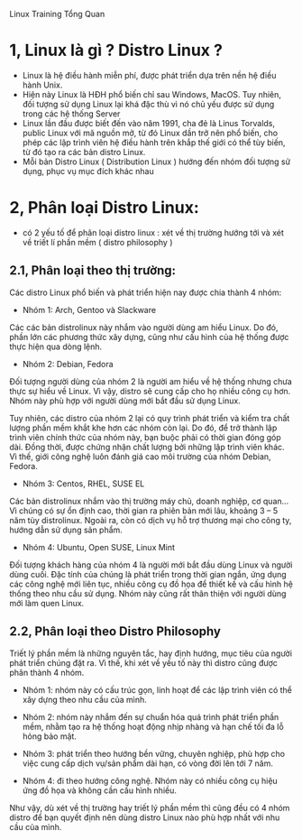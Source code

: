 Linux Training 
Tổng Quan

# 1, Linux là gì ? Distro Linux ? 
- Linux là hệ điều hành miễn phí, được phát triển dựa trên nền hệ điều hành Unix.
- Hiện này Linux là HĐH phổ biến chỉ sau Windows, MacOS. Tuy nhiên, đối tượng sử dụng Linux lại khá đặc thù vì nó chủ yếu được sử dụng trong các hệ thống Server
- Linux lần đầu được biết đến vào năm 1991, cha đẻ là Linus Torvalds, public Linux với mã nguồn mở, từ đó Linux dần trở nên phổ biến, cho phép các lập trình viên hệ điều hành trên khắp thế giới có thể tùy biến, từ đó tạo ra các bản distro Linux.
- Mỗi bản Distro Linux ( Distribution Linux ) hướng đến nhóm đối tượng sử dụng, phục vụ mục đích khác nhau

# 2, Phân loại Distro Linux: 
- có 2 yếu tố để phân loại distro linux : xét về thị trường hướng tới và xét về triết lí phần mềm ( distro philosophy ) 

## 2.1, Phân loại theo thị trường: 
Các distro Linux phổ biến và phát triển hiện nay được chia thành 4 nhóm:

- Nhóm 1: Arch, Gentoo và Slackware

Các các bản distrolinux này nhắm vào người dùng am hiểu Linux. Do đó, phần lớn các phương thức xây dựng, cũng như cấu hình của hệ thống được thực hiện qua dòng lệnh.

- Nhóm 2: Debian, Fedora

Đối tượng người dùng của nhóm 2 là người am hiểu về hệ thống nhưng chưa thực sự hiểu về Linux. Vì vậy, distro sẽ cung cấp cho họ nhiều công cụ hơn. Nhóm này phù hợp với người dùng mới bắt đầu sử dụng Linux. 

Tuy nhiên, các distro của nhóm 2 lại có quy trình phát triển và kiểm tra chất lượng phần mềm khắt khe hơn các nhóm còn lại. Do đó, để trở thành lập trình viên chính thức của nhóm này, bạn buộc phải có thời gian đóng góp dài. Đồng thời, được chứng nhận chất lượng bởi những lập trình viên khác. Vì thế, giới công nghệ luôn đánh giá cao môi trường của nhóm Debian, Fedora.

- Nhóm 3: Centos, RHEL, SUSE EL

Các bản distrolinux nhắm vào thị trường máy chủ, doanh nghiệp, cơ quan… Vì chúng có sự ổn định cao, thời gian ra phiên bản mới lâu, khoảng 3 – 5 năm tùy distrolinux. Ngoài ra, còn có dịch vụ hỗ trợ thương mại cho công ty, hướng dẫn sử dụng sản phẩm.

- Nhóm 4: Ubuntu, Open SUSE, Linux Mint

Đối tượng khách hàng của nhóm 4 là người mới bắt đầu dùng Linux và người dùng cuối. Đặc tính của chúng là phát triển trong thời gian ngắn, ứng dụng các công nghệ mới liên tục, nhiều công cụ đồ họa để thiết kế và cấu hình hệ thống theo nhu cầu sử dụng. Nhóm này cũng rất thân thiện với người dùng mới làm quen Linux.

## 2.2, Phân loại theo Distro Philosophy
Triết lý phần mềm là những nguyên tắc, hay định hướng, mục tiêu của người phát triển chúng đặt ra. Vì thế, khi xét về yếu tố này thì distro cũng được phân thành 4 nhóm.

- Nhóm 1: nhóm này có cấu trúc gọn, linh hoạt để các lập trình viên có thể xây dựng theo nhu cầu của mình.

- Nhóm 2: nhóm này nhắm đến sự chuẩn hóa quá trình phát triển phần mềm, nhằm tạo ra hệ thống hoạt động nhịp nhàng và hạn chế tối đa lỗ hỏng bảo mật.

- Nhóm 3: phát triển theo hướng bền vững, chuyên nghiệp, phù hợp cho việc cung cấp dịch vụ/sản phẩm dài hạn, có vòng đời lên tới 7 năm.

- Nhóm 4: đi theo hướng công nghệ. Nhóm này có nhiều công cụ hiệu ứng đồ họa và không cần cấu hình nhiều.

Như vậy, dù xét về thị trường hay triết lý phần mềm thì cũng đều có 4 nhóm distro để bạn quyết định nên dùng distro Linux nào phù hợp nhất với nhu cầu của mình.
